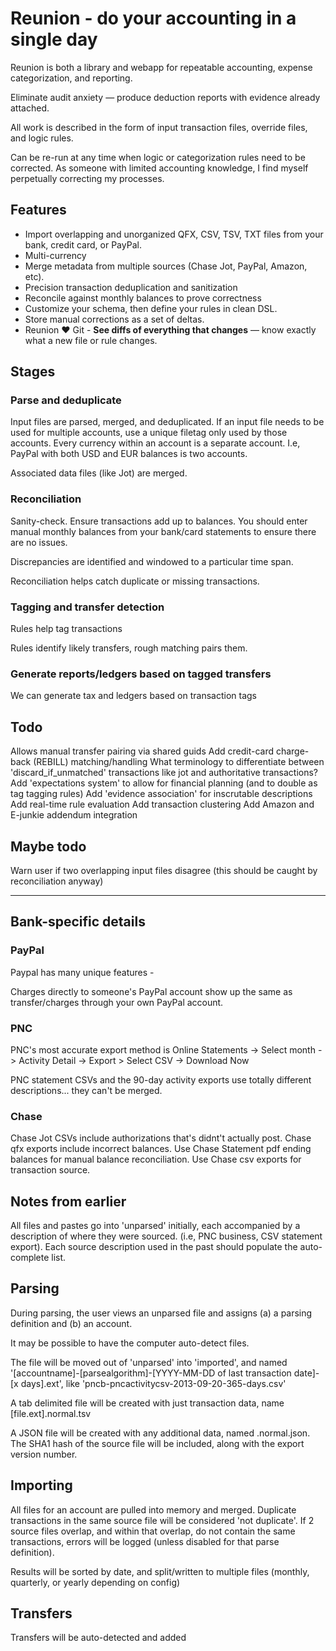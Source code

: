 # Reunion - do your accounting in a single day

Reunion is both a library and webapp for repeatable accounting, expense categorization, and reporting. 

Eliminate audit anxiety &mdash; produce deduction reports with evidence already attached. 

All work is described in the form of input transaction files, override files, and logic rules.

Can be re-run at any time when logic or categorization rules need to be corrected. As someone with limited accounting knowledge, I find myself perpetually correcting my processes.

## Features

* Import overlapping and unorganized QFX, CSV, TSV, TXT files from your bank, credit card, or PayPal.
* Multi-currency
* Merge metadata from multiple sources (Chase Jot, PayPal, Amazon, etc). 
* Precision transaction deduplication and sanitization
* Reconcile against monthly balances to prove correctness
* Customize your schema, then define your rules in clean DSL.
* Store manual corrections as a set of deltas. 
* Reunion :heart: Git - **See diffs of everything that changes** &mdash; know exactly what a new file or rule changes.

## Stages

### Parse and deduplicate

Input files are parsed, merged, and deduplicated. If an input file needs to be used for multiple accounts, use a unique filetag only used by those accounts. Every currency within an account is a separate account. I.e, PayPal with both USD and EUR balances is two accounts. 

Associated data files (like Jot) are merged. 

### Reconciliation

Sanity-check. Ensure transactions add up to balances. You should enter manual monthly balances from your bank/card statements to ensure there are no issues.

Discrepancies are identified and windowed to a particular time span.

Reconciliation helps catch duplicate or missing transactions. 

### Tagging and transfer detection

Rules help tag transactions

Rules identify likely transfers, rough matching pairs them.

### Generate reports/ledgers based on tagged transfers

We can generate tax and ledgers based on transaction tags

## Todo

Allows manual transfer pairing via shared guids
Add credit-card charge-back (REBILL) matching/handling
What terminology to differentiate between 'discard_if_unmatched' transactions like jot and authoritative transactions?
Add 'expectations system' to allow for financial planning (and to double as tag tagging rules)
Add 'evidence association' for inscrutable descriptions
Add real-time rule evaluation
Add transaction clustering
Add Amazon and E-junkie addendum integration

## Maybe todo

Warn user if two overlapping input files disagree (this should be caught by reconciliation anyway)

---



## Bank-specific details

### PayPal

Paypal has many unique features - 

Charges directly to someone's PayPal account show up the same as transfer/charges through your own PayPal account.

### PNC

PNC's most accurate export method is Online Statements -> Select month -> Activity Detail -> Export > Select CSV -> Download Now


PNC statement CSVs and the 90-day activity exports use totally different descriptions... they can't be merged.

### Chase


Chase Jot CSVs include authorizations that's didnt't actually post.
Chase qfx exports include incorrect balances.
Use Chase Statement pdf ending balances for manual balance reconciliation.
Use Chase csv exports for transaction source.




## Notes from earlier

All files and pastes go into 'unparsed' initially, each accompanied by a description of where they were sourced. (i.e, PNC business, CSV statement export). Each source description used in the past should populate the auto-complete list.


## Parsing

During parsing, the user views an unparsed file and assigns (a) a parsing definition and (b) an account. 

It may be possible to have the computer auto-detect files.

The file will be moved out of 'unparsed' into 'imported', and named '[accountname]-[parsealgorithm]-[YYYY-MM-DD of last transaction date]-[x days].ext', like 'pncb-pncactivitycsv-2013-09-20-365-days.csv'

A tab delimited file will be created with just transaction data, name [file.ext].normal.tsv

A JSON file will be created with any additional data, named .normal.json. The SHA1 hash of the source file will be included, along with the export version number.

## Importing

All files for an account are pulled into memory and merged. Duplicate transactions in the same source file will be considered 'not duplicate'. If 2 source files overlap, and within that overlap, do not contain the same transactions, errors will be logged (unless disabled for that parse definition).

Results will be sorted by date, and split/written to multiple files (monthly, quarterly, or yearly depending on config)


## Transfers

Transfers will be auto-detected and added 



